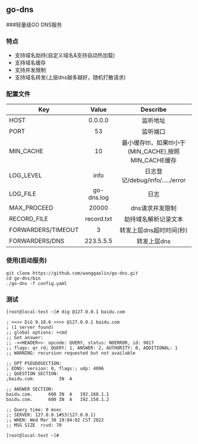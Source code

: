 ## go-dns 
###轻量级GO DNS服务

### 特点
* 支持域名劫持(自定义域名&支持自动热加载)
* 支持域名缓存
* 支持并发限制
* 支持域名转发(上层dns越多越好，随机打散请求)

### 配置文件
| Key                | Value              |Describe                 |
|  ----------        | :-----------:      |   :-----------:         |                    
| HOST               | 0.0.0.0            |   监听地址                |
| PORT               | 53                 |   监听端口                |
| MIN_CACHE          | 10                 |   最小缓存ttl，如果ttl小于(MIN_CACHE),按照MIN_CACHE缓存 |
| LOG_LEVEL          | info               |   日志登记/debug/info/...../error |
| LOG_FILE           | go-dns.log         |   日志                   |
| MAX_PROCEED        | 20000              |   dns请求并发限制          |
| RECORD_FILE        | record.txt         |   劫持域名解析记录文本      |
| FORWARDERS/TIMEOUT | 3                  |   转发上层dns超时时间(秒)   |
| FORWARDERS/DNS     | 223.5.5.5          |   转发上层dns             |

### 使用(启动服务)
```shell
git clone https://github.com/wanggaolin/go-dns.git
cd go-dns/bin
./go-dns -f config.yaml
```

### 测试
```shell
[root@local-test ~]# dig @127.0.0.1 baidu.com

; <<>> DiG 9.10.6 <<>> @127.0.0.1 baidu.com
; (1 server found)
;; global options: +cmd
;; Got answer:
;; ->>HEADER<<- opcode: QUERY, status: NOERROR, id: 9017
;; flags: qr rd; QUERY: 1, ANSWER: 2, AUTHORITY: 0, ADDITIONAL: 1
;; WARNING: recursion requested but not available

;; OPT PSEUDOSECTION:
; EDNS: version: 0, flags:; udp: 4096
;; QUESTION SECTION:
;baidu.com.			IN	A

;; ANSWER SECTION:
baidu.com.		600	IN	A	192.168.1.1
baidu.com.		600	IN	A	192.158.1.2

;; Query time: 0 msec
;; SERVER: 127.0.0.1#53(127.0.0.1)
;; WHEN: Wed Mar 30 19:04:02 CST 2022
;; MSG SIZE  rcvd: 70

[root@local-test ~]#
```
